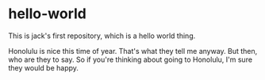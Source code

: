 # hello-world
This is jack's first repository, which is a hello world thing.


Honolulu is nice this time of year. That's what they tell me anyway. But then, who are they to say.
So if you're thinking about going to Honolulu, I'm sure they would be happy.

